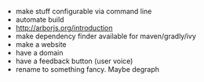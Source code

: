 * make stuff configurable via command line
* automate build
* http://arborjs.org/introduction
* make dependency finder available for maven/gradly/ivy
* make a website
* have a domain
* have a feedback button (user voice)
* rename to something fancy. Maybe degraph